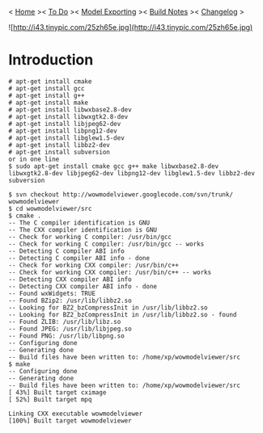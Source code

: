 < <a href='http://code.google.com/p/wowmodelviewer/wiki/Home'>Home</a> ><
<a href='http://code.google.com/p/wowmodelviewer/wiki/ToDo'>To Do</a> ><
<a href='http://code.google.com/p/wowmodelviewer/wiki/Exporting'>Model Exporting</a> ><
<a href='http://wowmodelviewer.googlecode.com/svn/trunk/doc/buildnotes.txt'>Build Notes</a> ><
<a href='http://wowmodelviewer.googlecode.com/svn/trunk/doc/ChangeLog.txt'>Changelog</a> >

![http://i43.tinypic.com/25zh65e.jpg](http://i43.tinypic.com/25zh65e.jpg)
# Introduction #

```
# apt-get install cmake
# apt-get install gcc
# apt-get install g++
# apt-get install make
# apt-get install libwxbase2.8-dev
# apt-get install libwxgtk2.8-dev
# apt-get install libjpeg62-dev
# apt-get install libpng12-dev
# apt-get install libglew1.5-dev
# apt-get install libbz2-dev
# apt-get install subversion
or in one line
$ sudo apt-get install cmake gcc g++ make libwxbase2.8-dev libwxgtk2.8-dev libjpeg62-dev libpng12-dev libglew1.5-dev libbz2-dev subversion

$ svn checkout http://wowmodelviewer.googlecode.com/svn/trunk/ wowmodelviewer
$ cd wowmodelviewer/src
$ cmake .
-- The C compiler identification is GNU
-- The CXX compiler identification is GNU
-- Check for working C compiler: /usr/bin/gcc
-- Check for working C compiler: /usr/bin/gcc -- works
-- Detecting C compiler ABI info
-- Detecting C compiler ABI info - done
-- Check for working CXX compiler: /usr/bin/c++
-- Check for working CXX compiler: /usr/bin/c++ -- works
-- Detecting CXX compiler ABI info
-- Detecting CXX compiler ABI info - done
-- Found wxWidgets: TRUE
-- Found BZip2: /usr/lib/libbz2.so
-- Looking for BZ2_bzCompressInit in /usr/lib/libbz2.so
-- Looking for BZ2_bzCompressInit in /usr/lib/libbz2.so - found
-- Found ZLIB: /usr/lib/libz.so
-- Found JPEG: /usr/lib/libjpeg.so
-- Found PNG: /usr/lib/libpng.so
-- Configuring done
-- Generating done
-- Build files have been written to: /home/xp/wowmodelviewer/src
$ make
-- Configuring done
-- Generating done
-- Build files have been written to: /home/xp/wowmodelviewer/src
[ 43%] Built target cximage
[ 52%] Built target mpq

Linking CXX executable wowmodelviewer
[100%] Built target wowmodelviewer
```